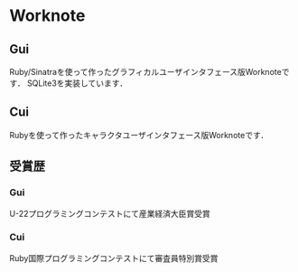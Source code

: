 # Worknote
## Gui
Ruby/Sinatraを使って作ったグラフィカルユーザインタフェース版Worknoteです．
SQLite3を実装しています．
## Cui
Rubyを使って作ったキャラクタユーザインタフェース版Worknoteです．
## 受賞歴
### Gui
U-22プログラミングコンテストにて産業経済大臣賞受賞
### Cui
Ruby国際プログラミングコンテストにて審査員特別賞受賞
